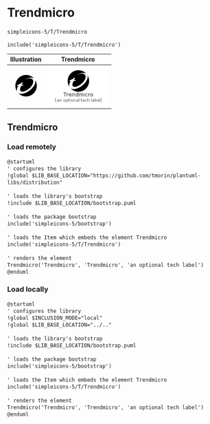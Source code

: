 # Trendmicro


```text
simpleicons-5/T/Trendmicro
```

```text
include('simpleicons-5/T/Trendmicro')
```



| Illustration | Trendmicro |
| :---: | :---: |
| ![illustration for Illustration](../../simpleicons-5/T/Trendmicro.png) | ![illustration for Trendmicro](../../simpleicons-5/T/Trendmicro.Local.png) |




## Trendmicro

### Load remotely
```plantuml
@startuml
' configures the library
!global $LIB_BASE_LOCATION="https://github.com/tmorin/plantuml-libs/distribution"

' loads the library's bootstrap
!include $LIB_BASE_LOCATION/bootstrap.puml

' loads the package bootstrap
include('simpleicons-5/bootstrap')

' loads the Item which embeds the element Trendmicro
include('simpleicons-5/T/Trendmicro')

' renders the element
Trendmicro('Trendmicro', 'Trendmicro', 'an optional tech label')
@enduml
```

### Load locally
```plantuml
@startuml
' configures the library
!global $INCLUSION_MODE="local"
!global $LIB_BASE_LOCATION="../.."

' loads the library's bootstrap
!include $LIB_BASE_LOCATION/bootstrap.puml

' loads the package bootstrap
include('simpleicons-5/bootstrap')

' loads the Item which embeds the element Trendmicro
include('simpleicons-5/T/Trendmicro')

' renders the element
Trendmicro('Trendmicro', 'Trendmicro', 'an optional tech label')
@enduml
```

